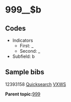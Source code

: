 # 999\_\_$b

## Codes

-   Indicators
    -   First: \_
    -   Second: \_
-   Subfield: b

## Sample bibs

12393158 [Quicksearch](https://search.library.yale.edu/catalog/12393158) [VXWS](http://prodorbis.library.yale.edu:7014/vxws/GetHoldingsService?bibId=12393158)

**Parent topic:**[999](../../tags/999/999.md)

